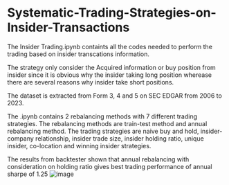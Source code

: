 # Systematic-Trading-Strategies-on-Insider-Transactions

The Insider Trading.ipynb containts all the codes needed to perform the trading based on insider transcations information.

The strategy only consider the Acquired information or buy position from insider since it is obvious why the insider taking long position wherease there are several reasons why insider take short positions.

The dataset is extracted from Form 3, 4 and 5 on SEC EDGAR from 2006 to 2023. 

The .ipynb contains 2 rebalancing methods with 7 different trading strategies.
The rebalancing methods are train-test method and annual rebalancing method. The trading strategies are naive buy and hold, insider-company relationship, insider trade size, insider holding ratio, unique insider, co-location and winning insider strategies.

The results from backtester shown that annual rebalancing with consideration on holding ratio gives best trading performance of annual sharpe of 1.25
![image](https://github.com/Foktavianes/Systematic-Trading-Strategies-on-Insider-Transactions/assets/112449862/5ac89349-76ec-4485-ac4c-2a0a91c8207b)
